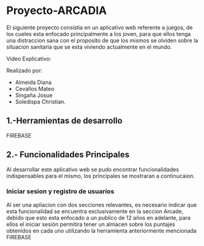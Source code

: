 # Proyecto-ARCADIA

El siguiente proyecto consistia en un aplicativo web referente a juegos, de los cueles esta enfocado principalmente a los joven, para que ellos tenga una distraccion sana con el proposito de que los mismos se olviden sobre la situacion sanitaria que se esta viviendo actualmente en el mundo.

Video Explicativo: 

Realizado por:
- Almeida Diana 
- Cevallos Mateo 
- Singaña Josue 
- Soledispa Christian.

## 1.-Herramientas de desarrollo

FIREBASE

## 2.- Funcionalidades Principales

Al desarrollar este aplicativo web se pudo encontrar funcionalidades indispensables para el mismo, los principales se mostraran a continucaion.

### Iniciar sesion y registro de usuarios

Al ser una apliacion con dos secciones relevantes, es necesario indicar que esta funcionalidad se encuentra exclusivamente en la seccion Arcade, debido que esto esta enfocado a un publico de 12 años en adelante, para ellos el iniciar sesión permitira tener un almacen sobre los puntajes obtenidos en cada uno utilizando la herramienta anteriormente mencionada FIREBASE


